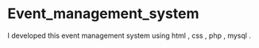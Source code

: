 # Event_management_system
I developed this event management system using html , css , php , mysql .
